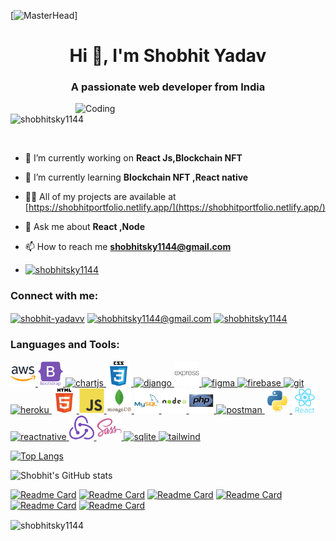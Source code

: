 [![MasterHead](https://thumbs.gfycat.com/CompleteSimplisticGrizzlybear-max-1mb.gif)]
<h1 align="center">Hi 👋, I'm Shobhit Yadav</h1>
<h3 align="center">A passionate web developer from India</h3>
<img align="right" alt="Coding" width="400" src="https://cdn.dribbble.com/users/1162077/screenshots/3848914/programmer.gif"/>

<p align="left"> <img src="https://komarev.com/ghpvc/?username=shobhitsky1144&label=Profile%20views&color=0e75b6&style=flat" alt="shobhitsky1144" /> </p>


<p align="left"> <a href="https://twitter.com/" target="blank"><img src="https://img.shields.io/twitter/follow/?logo=twitter&style=for-the-badge" alt="" /></a> </p>

- 🔭 I’m currently working on **React Js,Blockchain NFT**

- 🌱 I’m currently learning **Blockchain NFT ,React native**

- 👨‍💻 All of my projects are available at [https://shobhitportfolio.netlify.app/](https://shobhitportfolio.netlify.app/)

- 💬 Ask me about **React ,Node**

- 📫 How to reach me **shobhitsky1144@gmail.com**
- <p align="left"> <a href="https://github.com/ryo-ma/github-profile-trophy"><img src="https://github-profile-trophy.vercel.app/?username=shobhitsky1144" alt="shobhitsky1144" /></a> </p>

<h3 align="left">Connect with me:</h3>
<p align="left">
<a href="https://linkedin.com/in/shobhit-yadavv" target="blank"><img align="center" src="https://raw.githubusercontent.com/rahuldkjain/github-profile-readme-generator/master/src/images/icons/Social/linked-in-alt.svg" alt="shobhit-yadavv" height="30" width="40" /></a>
<a href="https://stackoverflow.com/users/shobhitsky1144@gmail.com" target="blank"><img align="center" src="https://raw.githubusercontent.com/rahuldkjain/github-profile-readme-generator/master/src/images/icons/Social/stack-overflow.svg" alt="shobhitsky1144@gmail.com" height="30" width="40" /></a>
<a href="https://codesandbox.com/shobhitsky1144" target="blank"><img align="center" src="https://raw.githubusercontent.com/rahuldkjain/github-profile-readme-generator/master/src/images/icons/Social/codesandbox.svg" alt="shobhitsky1144" height="30" width="40" /></a>
</p>

<h3 align="left">Languages and Tools:</h3>
<p align="left"> <a href="https://aws.amazon.com" target="_blank" rel="noreferrer"> <img src="https://raw.githubusercontent.com/devicons/devicon/master/icons/amazonwebservices/amazonwebservices-original-wordmark.svg" alt="aws" width="40" height="40"/> </a> <a href="https://getbootstrap.com" target="_blank" rel="noreferrer"> <img src="https://raw.githubusercontent.com/devicons/devicon/master/icons/bootstrap/bootstrap-plain-wordmark.svg" alt="bootstrap" width="40" height="40"/> </a> <a href="https://www.chartjs.org" target="_blank" rel="noreferrer"> <img src="https://www.chartjs.org/media/logo-title.svg" alt="chartjs" width="40" height="40"/> </a> <a href="https://www.w3schools.com/css/" target="_blank" rel="noreferrer"> <img src="https://raw.githubusercontent.com/devicons/devicon/master/icons/css3/css3-original-wordmark.svg" alt="css3" width="40" height="40"/> </a> <a href="https://www.djangoproject.com/" target="_blank" rel="noreferrer"> <img src="https://cdn.worldvectorlogo.com/logos/django.svg" alt="django" width="40" height="40"/> </a> <a href="https://expressjs.com" target="_blank" rel="noreferrer"> <img src="https://raw.githubusercontent.com/devicons/devicon/master/icons/express/express-original-wordmark.svg" alt="express" width="40" height="40"/> </a> <a href="https://www.figma.com/" target="_blank" rel="noreferrer"> <img src="https://www.vectorlogo.zone/logos/figma/figma-icon.svg" alt="figma" width="40" height="40"/> </a> <a href="https://firebase.google.com/" target="_blank" rel="noreferrer"> <img src="https://www.vectorlogo.zone/logos/firebase/firebase-icon.svg" alt="firebase" width="40" height="40"/> </a> <a href="https://git-scm.com/" target="_blank" rel="noreferrer"> <img src="https://www.vectorlogo.zone/logos/git-scm/git-scm-icon.svg" alt="git" width="40" height="40"/> </a> <a href="https://heroku.com" target="_blank" rel="noreferrer"> <img src="https://www.vectorlogo.zone/logos/heroku/heroku-icon.svg" alt="heroku" width="40" height="40"/> </a> <a href="https://www.w3.org/html/" target="_blank" rel="noreferrer"> <img src="https://raw.githubusercontent.com/devicons/devicon/master/icons/html5/html5-original-wordmark.svg" alt="html5" width="40" height="40"/> </a> <a href="https://developer.mozilla.org/en-US/docs/Web/JavaScript" target="_blank" rel="noreferrer"> <img src="https://raw.githubusercontent.com/devicons/devicon/master/icons/javascript/javascript-original.svg" alt="javascript" width="40" height="40"/> </a> <a href="https://www.mongodb.com/" target="_blank" rel="noreferrer"> <img src="https://raw.githubusercontent.com/devicons/devicon/master/icons/mongodb/mongodb-original-wordmark.svg" alt="mongodb" width="40" height="40"/> </a> <a href="https://www.mysql.com/" target="_blank" rel="noreferrer"> <img src="https://raw.githubusercontent.com/devicons/devicon/master/icons/mysql/mysql-original-wordmark.svg" alt="mysql" width="40" height="40"/> </a> <a href="https://nodejs.org" target="_blank" rel="noreferrer"> <img src="https://raw.githubusercontent.com/devicons/devicon/master/icons/nodejs/nodejs-original-wordmark.svg" alt="nodejs" width="40" height="40"/> </a> <a href="https://www.php.net" target="_blank" rel="noreferrer"> <img src="https://raw.githubusercontent.com/devicons/devicon/master/icons/php/php-original.svg" alt="php" width="40" height="40"/> </a> <a href="https://postman.com" target="_blank" rel="noreferrer"> <img src="https://www.vectorlogo.zone/logos/getpostman/getpostman-icon.svg" alt="postman" width="40" height="40"/> </a> <a href="https://www.python.org" target="_blank" rel="noreferrer"> <img src="https://raw.githubusercontent.com/devicons/devicon/master/icons/python/python-original.svg" alt="python" width="40" height="40"/> </a> <a href="https://reactjs.org/" target="_blank" rel="noreferrer"> <img src="https://raw.githubusercontent.com/devicons/devicon/master/icons/react/react-original-wordmark.svg" alt="react" width="40" height="40"/> </a> <a href="https://reactnative.dev/" target="_blank" rel="noreferrer"> <img src="https://reactnative.dev/img/header_logo.svg" alt="reactnative" width="40" height="40"/> </a> <a href="https://redux.js.org" target="_blank" rel="noreferrer"> <img src="https://raw.githubusercontent.com/devicons/devicon/master/icons/redux/redux-original.svg" alt="redux" width="40" height="40"/> </a> <a href="https://sass-lang.com" target="_blank" rel="noreferrer"> <img src="https://raw.githubusercontent.com/devicons/devicon/master/icons/sass/sass-original.svg" alt="sass" width="40" height="40"/> </a> <a href="https://www.sqlite.org/" target="_blank" rel="noreferrer"> <img src="https://www.vectorlogo.zone/logos/sqlite/sqlite-icon.svg" alt="sqlite" width="40" height="40"/> </a> <a href="https://tailwindcss.com/" target="_blank" rel="noreferrer"> <img src="https://www.vectorlogo.zone/logos/tailwindcss/tailwindcss-icon.svg" alt="tailwind" width="40" height="40"/> </a> </p>

[![Top Langs](https://github-readme-stats.vercel.app/api/top-langs/?username=Shobhitsky1144&langs_count=8)](https://github.com/Shobhitsky1144/github-readme-stats)
               
![Shobhit's GitHub stats](https://github-readme-stats.vercel.app/api?username=Shobhitsky1144&show_icons=true&theme=radical&count_private=true) 

[![Readme Card](https://github-readme-stats.vercel.app/api/pin/?username=Shobhitsky1144&repo=blockchain)](https://github.com/Shobhitsky1144/github-readme-stats)
[![Readme Card](https://github-readme-stats.vercel.app/api/pin/?username=Shobhitsky1144&repo=Blockchain-solidity-lottery-project)](https://github.com/Shobhitsky1144/github-readme-stats)
[![Readme Card](https://github-readme-stats.vercel.app/api/pin/?username=Shobhitsky1144&repo=NewsApp-ReactNative)](https://github.com/Shobhitsky1144/github-readme-stats)
[![Readme Card](https://github-readme-stats.vercel.app/api/pin/?username=Shobhitsky1144&repo=Mern-Stack-Nsspl)](https://github.com/Shobhitsky1144/github-readme-stats)
[![Readme Card](https://github-readme-stats.vercel.app/api/pin/?username=Shobhitsky1144&repo=pizza-shop-mern-stack)](https://github.com/Shobhitsky1144/github-readme-stats)
[![Readme Card](https://github-readme-stats.vercel.app/api/pin/?username=Shobhitsky1144&repo=Reactjs-firebase-Ecommerce-web-app)](https://github.com/Shobhitsky1144/github-readme-stats)    

<p><img align="center" src="https://github-readme-streak-stats.herokuapp.com/?user=shobhitsky1144&" alt="shobhitsky1144" /></p>
